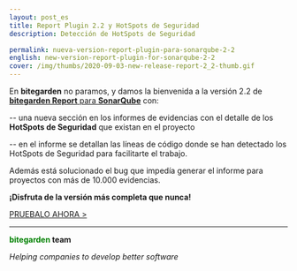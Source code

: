 ```yaml
---
layout: post_es
title: Report Plugin 2.2 y HotSpots de Seguridad
description: Detección de HotSpots de Seguridad

permalink: nueva-version-report-plugin-para-sonarqube-2-2
english: new-version-report-plugin-for-sonarqube-2-2
cover: /img/thumbs/2020-09-03-new-release-report-2_2-thumb.gif
---
```


En **bitegarden** no paramos, y damos la bienvenida a la versión 2.2 de [**bitegarden Report** para **SonarQube**](/es/sonarqube-report) con:

-- una nueva sección en los informes de evidencias con el detalle de los **HotSpots de Seguridad** que existan en el proyecto

-- en el informe se detallan las líneas de código donde se han detectado los HotSpots de Seguridad para facilitarte el trabajo.

Además está solucionado el bug que impedía generar el informe para proyectos con más de 10.000 evidencias.

**¡Disfruta de la versión más completa que nunca!**


<a href="/es/sonarqube-report-trial-form" class="btn btn-primary btn-call-to-action fancybox" >PRUEBALO AHORA ></a>


---
**<span style="color: green">bitegarden</span> team**

_Helping companies to develop better software_
